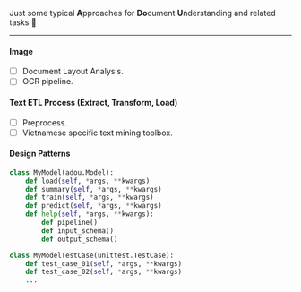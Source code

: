 Just some typical **A**pproaches for **Do**cument **U**nderstanding and related tasks :book:

---

#### Image

- [ ] Document Layout Analysis.
- [ ] OCR pipeline.

#### Text ETL Process (Extract, Transform, Load)

- [ ] Preprocess.
- [ ] Vietnamese specific text mining toolbox. 

#### Design Patterns

```python
class MyModel(adou.Model):
    def load(self, *args, **kwargs)
    def summary(self, *args, **kwargs)
    def train(self, *args, **kwargs)
    def predict(self, *args, **kwargs)
    def help(self, *args, **kwargs):
        def pipeline()
        def input_schema()
        def output_schema()
```

```python
class MyModelTestCase(unittest.TestCase):
    def test_case_01(self, *args, **kwargs)
    def test_case_02(self, *args, **kwargs)
    ...
```